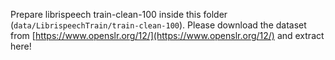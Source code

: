 Prepare librispeech train-clean-100 inside this folder (`data/LibrispeechTrain/train-clean-100`).
Please download the dataset from [https://www.openslr.org/12/](https://www.openslr.org/12/) and extract here!